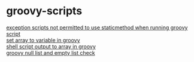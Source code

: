 # groovy-scripts

[exception scripts not permitted to use staticmethod when running groovy script](https://stackoverflow.com/questions/45655863/exception-scripts-not-permitted-to-use-staticmethod-when-running-groovy-scrip)<br>
[set array to variable in groovy](https://stackoverflow.com/questions/44192690/set-array-to-variable-in-groovy)<br>
[shell script output to array in groovy](https://stackoverflow.com/questions/61771794/shell-script-output-to-array-in-groovy)<br>
[groovy null list and empty list check](https://gist.github.com/mangei/11169675)
